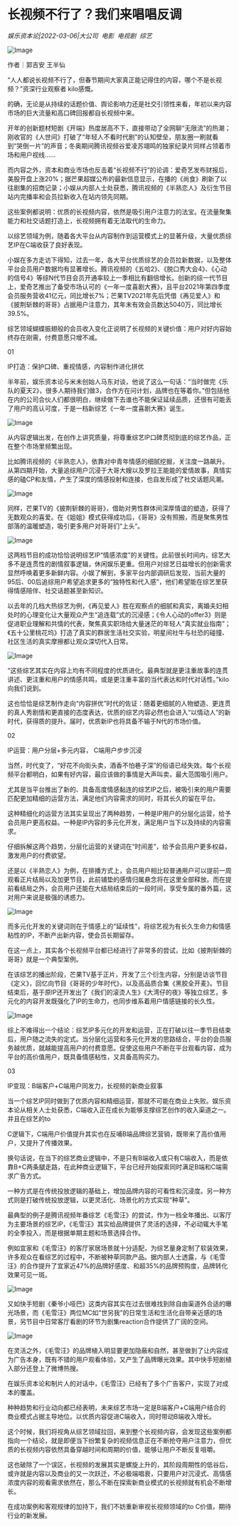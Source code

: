 # 长视频不行了？我们来唱唱反调

*娱乐资本论|2022-03-06|大公司 
                                                电影 
                                                电视剧 
                                                综艺*

![Image](https://inews.gtimg.com/newsapp_bt/0/14596233028/641)

作者｜郭吉安 王半仙

“人人都说长视频不行了，但春节期间大家真正能记得住的内容，哪个不是长视频？”资深行业观察者 kilo感慨。

的确，无论是从持续的话题价值、舆论影响力还是社交引领性来看，年初以来内容市场的巨大流量和高口碑回报都自长视频中来。

开年的创新题材短剧《开端》热度居高不下，直接带动了全网聊“无限流”的热潮；刚收官的《人世间》打破了“年轻人不看时代剧”的认知壁垒，朋友圈一刷就看到“哭倒一片”的声音；冬奥期间腾讯视频谷爱凌苏翊鸣的独家纪录片同样占领着市场和用户视线……

而内容之外，资本和商业市场也反击着“长视频不行”的论调：爱奇艺发布财报后，美股开盘上涨20%；据芒果超媒公布的最新信息显示，在播的《尚食》刷新了以往剧集的招商记录；小娱从内部人士处获悉，腾讯视频的《半熟恋人》及衍生节目站内完播率和会员拉新收入在站内领先同期。

这些案例都说明：优质的长视频内容，依然是吸引用户注意力的法宝。在流量聚集能力和社交话题打造上，长视频拥有着无法取代的生命力。

以综艺领域为例，随着各大平台从内容制作到运营模式上的显著升级，大量优质综艺IP在C端收获了良好表现。

小娱在多方走访下得知，过去一年，各大平台优质综艺的会员拉新数据，以及整体平台会员用户数据均有显著增长。腾讯视频的《五哈2》、《脱口秀大会4》、《心动的信号4》等综N代节目会员开通率较上一季相比有翻倍增长。创新的综一代节目上，爱奇艺推出了备受市场认可的《一年一度喜剧大赛》，且平台2021年第四季度会员服务营收41亿元，同比增长7%；芒果TV2021年先后凭借《再见爱人》和《披荆斩棘的哥哥》占据用户注意力，其年末有效会员数达5040万，同比增长39.5%。

综艺领域蝴蝶振翅般的会员收入变化正说明了长视频的关键价值：用户对好内容始终存在刚需，付费意愿只增不减。

01

IP打造：保护口碑、重视情感，内容制作进化拼优

半年前，娱乐资本论与米未创始人马东对谈，他说了这么一句话：“当时做完《乐队的夏天2》，很多人期待我们做3，合作方在问计划，品牌也在等着你。”但包括他在内的公司合伙人们都很明白，继续做下去谁也不能保证延续品质，还很有可能丢了用户的高认可度，于是一档新综艺《一年一度喜剧大赛》诞生。

![Image](https://inews.gtimg.com/newsapp_bt/0/14596233026/641)

从内容逻辑出发，在创作上讲究质量，将尊重综艺IP口碑贯彻到底的综艺作品，正在整个市场里频繁出现。

比如腾讯视频的《半熟恋人》，依靠对中青年情感的细腻挖掘，关注度一路飙升。从第四期开始，大量追综用户沉浸于大哥大嫂以及罗拉王能能的爱情故事，真情实感的磕CP和友情，产生了深度的情感投射和连接，也自发形成了社交话题风潮。

![Image](https://inews.gtimg.com/newsapp_bt/0/14596233040/641)

同样，芒果TV的《披荆斩棘的哥哥》，借助对男性群体间深厚情谊的塑造，获得了无数观众的喜爱。在《姐姐》模式获得成功后，《哥哥》没有照搬，而是聚焦男性部落的温暖塑造，吸引更多用户对哥哥们“上头”。

![Image](https://inews.gtimg.com/newsapp_match/0/14596233053/0)

这两档节目的成功恰恰说明综艺IP“情感浓度”的关键性。此前很长时间内，综艺大多不是连贯性的剧情叙事逻辑，休闲娱乐更重。但用户对综艺日益增长的创新需求显然呼唤着更多新鲜内容。小娱了解到，多家平台内部调研后发现，当前大量的95后、00后追综用户希望追求更多的“独特性和代入感”，他们希望能在综艺里获得情感陪伴、社交话题甚至新知识。

以去年的几档大热综艺为例，《再见爱人》胜在观察点的细腻和真实，离婚夫妇相处时的心理变化让大量观众产生“追连载”式的沉浸感；《令人心动的offer3》则是促进职业理解和共情的代表，聚焦真实职场给大量迷茫的年轻人“真实就业指南”；《五十公里桃花坞》打造了真实的群居生活社交实验，明星间社牛与社恐的碰撞、社区生活的真实摩擦都让观众深切代入日常。

![Image](https://inews.gtimg.com/newsapp_bt/0/14596233025/641)

“这些综艺其实在内容上均有不同程度的优质进化。最典型就是更注重故事的连贯讲述、更注重和用户的情感共鸣，或是更注重丰富的当代表达和时代对话性。”kilo向我们说到。

这也恰恰是综艺制作走向“内容拼优”时代的佐证：随着更细腻的人物塑造、更连贯的真人秀剧情和更直接的态度表达，优质的综艺内容必然也会进入“以情动人”的新时代，获得质的提升。届时，优质新IP也将具备不输于N代的市场价值。

02

IP运营：用户分层+多元内容， C端用户步步沉浸

当然，时代变了，“好花不向街头卖，酒香不怕巷子深”的俗语已经失效。每个长视频平台都明白，如果有好内容，最应该做的事情是大声叫卖，最大范围吸引用户。

尤其是当平台推出了新的、具备高度情感黏连的综艺IP之后，被吸引来的用户需要匹配更加精细的运营方法，满足他们内容需求的同时，将其长久的留在平台。

这种精细化的运营方法其实呈现出了两种趋势，一种是IP用户的分层化运营，给予会员用户更高权益。一种是IP内容的多元化开发，满足用户当下以及持续的内容需求。

仔细拆解这两个趋势，分层化运营的关键词在“时间差”，给予会员用户更多权益，激发用户的付费欲望。

还是以《半熟恋人》为例，在排播方式上，会员用户相比较普通用户可以提前一周观看正片结局以及加更节目，此前铺垫的感情归属悬念将在这里全部释放。而在提前看结局之外，会员用户还能在大结局结束后的一段时间，享受专属的番外篇，这对用户来说是极强的诱惑力。

![Image](https://inews.gtimg.com/newsapp_bt/0/14596233035/641)

而多元化开发的关键词则在于情感上的“延续性”，将综艺视为有长久生命力和情感粘性的IP，不断产出新内容，使会员长期留存。

在这一点上，其实各个长视频平台都已经进行了非常多的尝试，比如《披荆斩棘的哥哥》就是一个典型案例。

在该综艺的播出阶段，芒果TV基于正片，开发了三个衍生内容，分别是访谈节目《定义》，回忆向节目《哥哥的少年时代》，以及高品质合集《黑胶全开麦》。节目结束后，基于原IP还开发出了《我们的滚烫人生》《大湾仔的夜》等独立综艺，多元化的内容开发既强化了IP的生命力，也同步维系着用户情感链接的长久性。

![Image](https://inews.gtimg.com/newsapp_bt/0/14596233031/641)

综上不难得出一个结论：综艺IP多元化的开发和运营，正在打破以往一季节目结束后，用户随之流失的定式。当分层化运营和多元化开发的思路结合，平台的会员服务越优质，就越能提高用户的付费意愿。促使这些用户不断在平台观看内容，成为平台的高价值用户，既具备情感粘性，又具备高购买力。

03

IP变现：B端客户+C端用户同发力，长视频的新商业叙事

当一个综艺IP同时做到了优质内容和精细运营，那就不可能在商业上失败。娱乐资本论从相关人士处获悉，C端收入正在成长为能够支撑综艺创作的收入渠道之一。并且在综艺的to

 C逻辑下，C端用户价值提升其实也在反哺B端品牌综艺营销，既带来了高价值用户，又提升了传播效果。

换句话说，在当下的综艺商业逻辑中，不是只有B端收入或只有C端收入，而是依靠B+C两条腿走路，在此种商业逻辑下，平台已经开始探索同时满足B端和C端需求广告方式。

一种方式是在传统投放逻辑的基础上，增加品牌内容的可看性和沉浸度。另一种方式则是打破传统投放逻辑，以更灵活化、场景化的方式实现“种草”。

最典型的例子是腾讯视频年番综艺《毛雪汪》的尝试，作为一档全年播出、以客厅为主要场景的综艺IP，《毛雪汪》其实给品牌提供了灵活的选择，不必动辄大手笔的全季投入，而是根据单期主题和场景选择合作。

例如宜家和《毛雪汪》的客厅家居场景就十分适配，为综艺量身定制了软装效果，许多观众在看综艺的过程中，不断被种草同款产品。据内部人士透露，与《毛雪汪》的合作提升了宜家近47%的品牌好感度、和超35%的品牌预购度，品牌转化效果可见一斑。

![Image](https://inews.gtimg.com/newsapp_bt/0/14596233030/641)

又如快手短剧《秦爷小哑巴》这类内容其实在过去很难找到除自由渠道外合适的曝光场景，而《毛雪汪》两位MC如“世另我”的日常生活和生活化自带亲近感的场景，另节目中日常客厅看剧的环节为剧集reaction合作提供了广阔的空间。

![Image](https://inews.gtimg.com/newsapp_bt/0/14596233027/641)

在灵活之外，《毛雪汪》的品牌植入明显要更加隐蔽和自然，甚至做到了让内容成为广告本身，既有不错的用户观看体验，又产生了品牌曝光效果。其中快手短剧植入部分还登上了微博热搜。

在娱乐资本论和制片人的对话中，《毛雪汪》已经有了多个广告客户，实现了对成本的覆盖。

种种趋势和行业动向都已经表明，未来综艺市场一定是B端客户+C端用户结合的商业模式占据主导地位。以优质内容促进C端收入，同时带动B端收入增长。

这个时候，我们将视角从综艺领域拉回，来到整个长视频内容，会发现这些案例都指向一个结论，就是即便当下纷繁复杂的视频信息正在不断抢夺用户注意力，但优质的长视频内容依然具备穿越时间和周期的价值，能够让用户不断反复咀嚼。

这也破除了一个误区，长视频的发展其实是螺旋上升的，其阶段周期性的低谷后，或许就是内容以及商业的又一次跃迁，不必极端唱衰，只要用户对沉浸式、高情感浓度内容的观看需求依然在，那么不断在探索新商业模式的长视频就有机会不断增长。

在成功案例和客观规律的加持下，我们不妨重新审视长视频领域的to C价值，期待行业的新发展。

